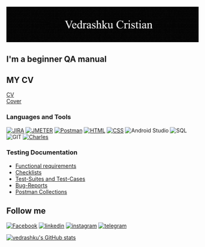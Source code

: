 ![Header](https://github.com/vedrashku/vedrashku/blob/main/asserts/header.png)

## I'm a beginner QA manual

## MY CV
<a href="https://drive.google.com/file/d/1Crko-Fk9-zSDKUDHFb1b3EVNJ9HMPOUl/view?usp=sharing" rel="nofollow">CV</a> <br>
<a href="https://drive.google.com/file/d/1hUQnD1CHxQZywegBN2LWWmyqKoMzcCyI/view?usp=sharing" rel="nofollow">Cover</a>

### Languages and Tools
[![JIRA](https://img.shields.io/badge/-JIRA-090909?style=for-the-badge&logo=jira)](https://drive.google.com/drive/folders/1P8G4sVn4ZcuWF1qHJr2Z4-s_Rs1ZPC3J?usp=sharing)
[![JMETER](https://img.shields.io/badge/-JMETER-090909?style=for-the-badge&logo=JMETER)](https://drive.google.com/drive/folders/1Lxme7EZtM1WK1SDxjzE3_9E5N1HjbeNB?usp=sharing)
[![Postman](https://img.shields.io/badge/-Postman-090909?style=for-the-badge&logo=postman)](https://www.getpostman.com/collections/e73015c831114e421d25)
[![HTML](https://img.shields.io/badge/-html-090909?style=for-the-badge&logo=HTML)](https://drive.google.com/file/d/1IQsMRBwWVtaPyNtyzAp16bfO2U52xTiC/view?usp=sharing)
[![CSS](https://img.shields.io/badge/-css-090909?style=for-the-badge&logo=CSS)](https://drive.google.com/drive/folders/16NyDDr2rRoaXHdSyfTtCxCl7Vq-NwbCq?usp=sharing)
![Android Studio](https://img.shields.io/badge/-Android_Studio-090909?style=for-the-badge&logo=AndroidStudio)
![SQL](https://img.shields.io/badge/-SQL-090909?style=for-the-badge&logo=mySQL)
![GIT](https://img.shields.io/badge/-GIT-090909?style=for-the-badge&logo=GIThub)
[![Charles](https://img.shields.io/badge/-Charles-090909?style=for-the-badge&logo=Charles)](https://drive.google.com/drive/folders/1-rzvrnskPflnkFT98BJ1H_PNqd4Eie1F?usp=sharing)

### Testing Documentation
   <ul>
     <li><a href="https://docs.google.com/document/d/19H6M8OiqFbkpUpWeDHnbB8SM5dWQsqswC6jTlR3PWr8/edit?usp=sharing" rel="nofollow">Functional requirements</a></li>
     <li><a href="https://docs.google.com/spreadsheets/d/1vTRvKydt9pHQtYteiCPzxDw5BG46gRT1oQFlwXnBIMM/edit?usp=sharing" rel="nofollow">Checklists</a></li>
     <li><a href="https://docs.google.com/spreadsheets/d/1kQ5lf75boYFk-N7v0GVa5WNDPjaiNXHkf07-FFUPuAY/edit?usp=sharing" rel="nofollow">Test-Suites and Test-Cases</a></li>
     <li><a href="https://docs.google.com/spreadsheets/d/19LSwf7qUW6l-TILjgssIGXBlT47aj3wWBGnzh-peuk4/edit?usp=sharing" rel="nofollow">Bug-Reports</a></li>
     <li><a href="https://www.getpostman.com/collections/e73015c831114e421d25" rel="nofollow">Postman Collections</a></li>
   </ul>


## Follow me
[![Facebook](https://img.shields.io/badge/-Facebook-090909?style=for-the-badge&logo=facebook)](https://www.facebook.com/profile.php?id=100000179365696) 
[![linkedin](https://img.shields.io/badge/-linkedin-090909?style=for-the-badge&logo=linkedin)](https://www.linkedin.com/in/cristian-vedrashku/) 
[![instagram](https://img.shields.io/badge/-instagram-090909?style=for-the-badge&logo=instagram)](https://www.instagram.com/ciombik/)
[![telegram](https://img.shields.io/badge/-telegram-090909?style=for-the-badge&logo=telegram)](https://t.me/xbeats_shop)

[![vedrashku's GitHub stats](https://github-readme-stats.vercel.app/api?username=vedrashku)](https://github.com/vedrashku/github-readme-stats)


